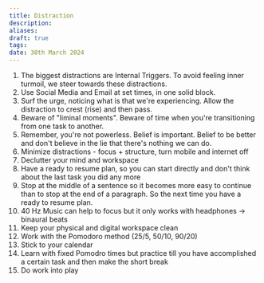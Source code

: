 ```yaml
---
title: Distraction
description: 
aliases: 
draft: true
tags: 
date: 30th March 2024
---
```

1. The biggest distractions are Internal Triggers. To avoid feeling inner turmoil, we steer towards these distractions.
2. Use Social Media and Email at set times, in one solid block.
3. Surf the urge, noticing what is that we're experiencing. Allow the distraction to crest (rise) and then pass.
4. Beware of "liminal moments". Beware of time when you're transitioning from one task to another.
5. Remember, you're not powerless. Belief is important. Belief to be better and don't believe in the lie that there's nothing we can do.
6. Minimize distractions - focus + structure, turn mobile and internet off
7. Declutter your mind and workspace
8. Have a ready to resume plan, so you can start directly and don't think about the last task you did any more
9. Stop at the middle of a sentence so it becomes more easy to continue than to stop at the end of a paragraph. So the next time you have a ready to resume plan.
10. 40 Hz Music can help to focus but it only works with headphones -> binaural beats
11. Keep your physical and digital workspace clean
12. Work with the Pomodoro method (25/5, 50/10, 90/20)
13. Stick to your calendar
14. Learn with fixed Pomodro times but practice till you have accomplished a certain task and then make the short break
15. Do work into play